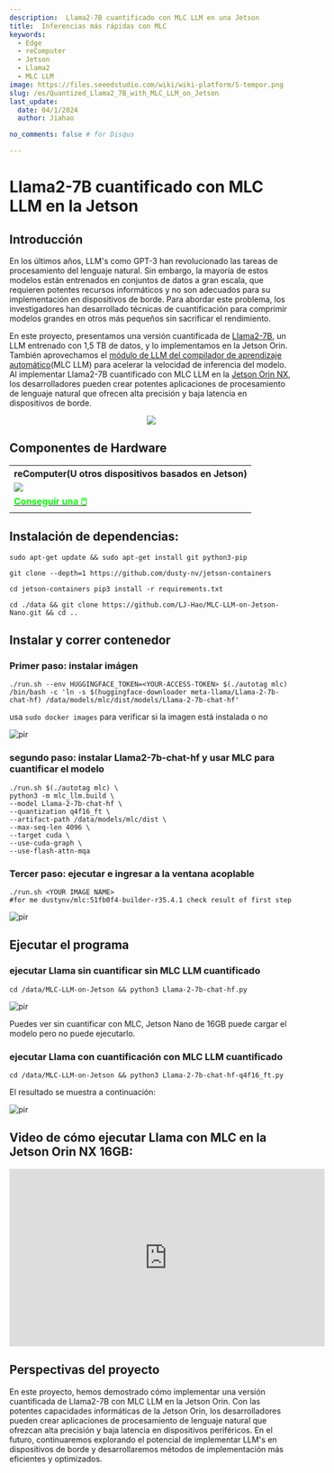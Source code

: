```yaml
---
description:  Llama2-7B cuantificado con MLC LLM en una Jetson
title:  Inferencias más rápidas con MLC
keywords:
  - Edge
  - reComputer
  - Jetson
  - Llama2
  - MLC LLM
image: https://files.seeedstudio.com/wiki/wiki-platform/S-tempor.png
slug: /es/Quantized_Llama2_7B_with_MLC_LLM_on_Jetson
last_update:
  date: 04/1/2024
  author: Jiahao

no_comments: false # for Disqus

---
```


# Llama2-7B cuantificado con MLC LLM en la Jetson

## Introducción

En los últimos años, LLM's como GPT-3 han revolucionado las tareas de procesamiento del lenguaje natural. Sin embargo, la mayoría de estos modelos están entrenados en conjuntos de datos a gran escala, que requieren potentes recursos informáticos y no son adecuados para su implementación en dispositivos de borde. Para abordar este problema, los investigadores han desarrollado técnicas de cuantificación para comprimir modelos grandes en otros más pequeños sin sacrificar el rendimiento.

En este proyecto, presentamos una versión cuantificada de [Llama2-7B](https://huggingface.co/meta-llama/Llama-2-7b-hf), un LLM entrenado con 1,5 TB de datos, y lo implementamos en la Jetson Orin. También aprovechamos el [módulo de LLM del compilador de aprendizaje automático](https://llm.mlc.ai)(MLC LLM) para acelerar la velocidad de inferencia del modelo. Al implementar Llama2-7B cuantificado con MLC LLM en la [Jetson Orin NX](https://www.seeedstudio.com/reComputer-J4012-p-5586.html), los desarrolladores pueden crear potentes aplicaciones de procesamiento de lenguaje natural que ofrecen alta precisión y baja latencia en dispositivos de borde.

<div align="center"><img width={1000} src="https://files.seeedstudio.com/wiki/reComputer-Jetson/A608/MLC_LLM.gif" /></div>

## Componentes de Hardware
<div class="table-center">
	<table align="center">
		<tr>
			<th>reComputer(U otros dispositivos basados ​​en Jetson)</th>
		</tr>
    <tr>
      <td><div style={{textAlign:'center'}}><img src="https://files.seeedstudio.com/wiki/reComputer-Jetson/A608/recomputerj4012.jpg" style={{width:1000, height:'auto'}}/></div></td>
    </tr>
		<tr>
			<td><div class="get_one_now_container" style={{textAlign: 'center'}}>
				<a class="get_one_now_item" href="https://www.seeedstudio.com/reComputer-J4012-p-5586.html" target="_blank">
				<strong><span><font color={'FFFFFF'} size={"4"}> Conseguir una 🖱️</font></span></strong>
				</a>
			</div></td>
		</tr>
	</table>
</div>

## Instalación de dependencias:

```shell
sudo apt-get update && sudo apt-get install git python3-pip
```
```shell
git clone --depth=1 https://github.com/dusty-nv/jetson-containers
```
```shell
cd jetson-containers pip3 install -r requirements.txt
```
```shell 
cd ./data && git clone https://github.com/LJ-Hao/MLC-LLM-on-Jetson-Nano.git && cd ..
```
## Instalar y correr contenedor

### Primer paso: instalar imágen

```shell
./run.sh --env HUGGINGFACE_TOKEN=<YOUR-ACCESS-TOKEN> $(./autotag mlc) /bin/bash -c 'ln -s $(huggingface-downloader meta-llama/Llama-2-7b-chat-hf) /data/models/mlc/dist/models/Llama-2-7b-chat-hf'
```
usa ```sudo docker images``` para verificar si la imagen está instalada o no

<p style={{textAlign: 'center'}}><img src="https://files.seeedstudio.com/wiki/reComputer-Jetson/A608/docker_image.png" alt="pir" width={1000} height="auto"/></p>

### segundo paso: instalar Llama2-7b-chat-hf y usar MLC para cuantificar el modelo
```shell
./run.sh $(./autotag mlc) \
python3 -m mlc_llm.build \
--model Llama-2-7b-chat-hf \
--quantization q4f16_ft \
--artifact-path /data/models/mlc/dist \
--max-seq-len 4096 \
--target cuda \
--use-cuda-graph \
--use-flash-attn-mqa
```

### Tercer paso: ejecutar e ingresar a la ventana acoplable
```shell
./run.sh <YOUR IMAGE NAME> 
#for me dustynv/mlc:51fb0f4-builder-r35.4.1 check result of first step
```

<p style={{textAlign: 'center'}}><img src="https://files.seeedstudio.com/wiki/reComputer-Jetson/A608/docker_run.png" alt="pir" width={1000} height="auto"/></p>

## Ejecutar el programa
### ejecutar Llama sin cuantificar sin MLC LLM cuantificado

```shell
cd /data/MLC-LLM-on-Jetson && python3 Llama-2-7b-chat-hf.py 
```
<p style={{textAlign: 'center'}}><img src="https://files.seeedstudio.com/wiki/reComputer-Jetson/A608/Llama-2-7b-chat-hf.png" alt="pir" width={1000} height="auto"/></p>

Puedes ver sin cuantificar con MLC, Jetson Nano de 16GB puede cargar el modelo pero no puede ejecutarlo.

### ejecutar Llama con cuantificación con MLC LLM cuantificado 

```shell
cd /data/MLC-LLM-on-Jetson && python3 Llama-2-7b-chat-hf-q4f16_ft.py 
```
El resultado se muestra a continuación:
<p style={{textAlign: 'center'}}><img src="https://files.seeedstudio.com/wiki/reComputer-Jetson/A608/Llama-2-7b-chat-hf-q4f16_ft.png" alt="pir" width={1000} height="auto"/></p>

## Video de cómo ejecutar Llama con MLC en la Jetson Orin NX 16GB:

<iframe width="560" height="315" src="https://www.youtube.com/embed/hyhh0Tc6g9Q" title="Llama2-7b on Jetson Orin NX 16GB with MLC 4bit quantization" frameborder="0" allow="accelerometer; autoplay; clipboard-write; encrypted-media; gyroscope; picture-in-picture; web-share" referrerpolicy="strict-origin-when-cross-origin" allowfullscreen></iframe>

## Perspectivas del proyecto

En este proyecto, hemos demostrado cómo implementar una versión cuantificada de Llama2-7B con MLC LLM en la Jetson Orin. Con las potentes capacidades informáticas de la Jetson Orin, los desarrolladores pueden crear aplicaciones de procesamiento de lenguaje natural que ofrezcan alta precisión y baja latencia en dispositivos periféricos. En el futuro, continuaremos explorando el potencial de implementar LLM's en dispositivos de borde y desarrollaremos métodos de implementación más eficientes y optimizados.